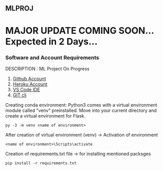 ## MLPROJ

# MAJOR UPDATE COMING SOON... Expected in 2 Days...

### Software and Account Requirements

DESCRIPTION : ML Project On Progress

1. [Github Account](https://github.com/)
2. [Heroku Account](https://www.heroku.com/)
3. [VS Code IDE](https://code.visualstudio.com/)
4. [GIT cli](https://git-scm.com/downloads)

Creating conda environment:
Python3 comes with a virtual environment module called "venv" preinstalled. Move into your current directory and create a virtual environment for Flask.
```
py -3 -m venv <name of environment>
```

After creation of virtual environment (venv) -> Activation of environment
```
<name of environment>\Scripts\activate
```

Creation of requirements.txt file -> for installing mentioned packsges 
```
pip install -r requirements.txt
```





